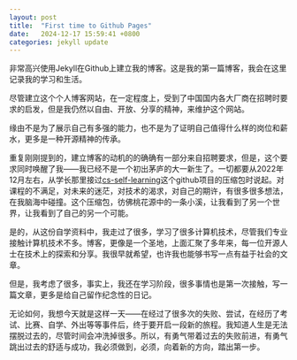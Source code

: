 ```yaml
---
layout: post
title:  "First time to Github Pages"
date:   2024-12-17 15:59:41 +0800
categories: jekyll update
---
```


非常高兴使用Jekyll在Github上建立我的博客。这是我的第一篇博客，我会在这里记录我的学习和生活。

尽管建立这个个人博客网站，在一定程度上，受到了中国国内各大厂商在招聘时要求的启发，但是我仍然以自由、开放、分享的精神，来维护这个网站。

缘由不是为了展示自己有多强的能力，也不是为了证明自己值得什么样的岗位和薪水，更多是一种开源精神的传承。

重复刚刚提到的，建立博客的动机的的确确有一部分来自招聘要求，但是，这个要求同时唤醒了我——我已经不是一个初出茅庐的大一新生了。一切都要从2022年12月左右，从学长那里接过[cs-self-learning](https://github.com/PKUFlyingPig/cs-self-learning)这个github项目的压缩包时说起。对课程的不满足，对未来的迷茫，对技术的渴求，对自己的期许，有很多很多想法，在我脑海中碰撞。这个压缩包，彷佛桃花源中的一条小溪，让我看到了另一个世界，让我看到了自己的另一个可能。

是的，从这份自学资料中，我走过了很多，学习了很多计算机技术，尽管我们专业接触计算机技术不多。博客，更像是一个圣地，上面汇聚了多年来，每一位开源人士在技术上的探索和分享。我很早就希望，也许我也能够书写一点有益于社会的文章。

但是，我考虑了很多，事实上，我还在学习阶段，很多事情也是第一次接触，写一篇文章，更多是给自己留作纪念性的日记。

无论如何，我想今天就是这样一天——在经过了很多次的失败、尝试，在经历了考试、比赛、自学、外出等等事件后，终于要开启一段新的旅程。我知道人生是无法摆脱过去的，尽管时间会冲洗掉很多。所以，有勇气带着过去的失败前进，有勇气跳出过去的舒适与成功，我必须做到，必须，向着新的方向，踏出第一步。
